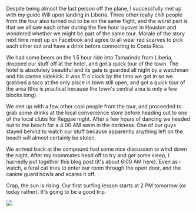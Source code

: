 Despite being almost the last person off the plane, I successfully met up with my guide Will upon landing in Liberia. Three other really chill people from the tour also turned out to be on the same flight, and the worst part is that we all saw each other during the five hour layover in Houston and wondered whether we might be part of the same tour. Morale of the story next time meet up on Facebook and agree to all wear red scarves to pick each other out and have a drink before connecting to Costa Rica.

We had some beers on the 1.5 hour ride into Tamarindo from Liberia, dropped our stuff off at the hotel, and got a quick tour of the town. The hotel is absolutely beautiful and its gate is guarded all night by a watchman and his canine sidekick. It was 11 o'clock by the time we got in so we grabbed a taco at the only place in town still open, and got a quick tour of the area (this is practical because the town's central area is only a few blocks long).

We met up with a few other cool people from the tour, and proceeded to grab some drinks at the local convenience store before heading out to one of the local clubs for Reggae night. After a few hours of dancing we headed out to the beach for a 4:00 AM swim in the darkness. One of our guys stayed behind to watch our stuff because apparently anything left on the beach will almost certainly be stolen.

We arrived back at the compound had some nice discussion to wind down the night. After my roommates head off to try and get some sleep, I hurriedly put together this blog post (it's about 6:00 AM here). Even as i watch, a feral cat tries to enter our room through the open door, and the canine guard howls and scares it off.

Crap, the sun is rising. Our first surfing lesson starts at 2 PM tomorrow (or today rather). It's going to be a good trip.

<div class="figure_plain"><a href="http://www.flickr.com/photos/brandurleach/5374649275/"><img src="http://farm6.static.flickr.com/5042/5374649275_2173d671e1_z.jpg" /></a></div>

